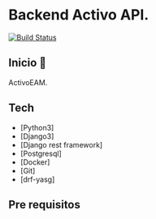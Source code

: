 # Backend Activo API.

[![Build Status](https://travis-ci.org/joemccann/dillinger.svg?branch=master)](https://travis-ci.org/joemccann/dillinger)

 ## Inicio 🚀 
ActivoEAM.


## Tech

- [Python3]
- [Django3]
- [Django rest framework]
- [Postgresql]
- [Docker]
- [Git]
- [drf-yasg]

## Pre requisitos
